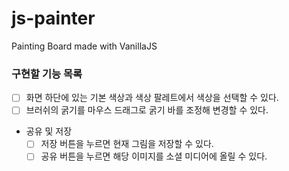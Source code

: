 # js-painter
Painting Board made with VanillaJS

### 구현할 기능 목록
- [ ] 화면 하단에 있는 기본 색상과 색상 팔레트에서 색상을 선택할 수 있다.
- [ ] 브러쉬의 굵기를 마우스 드래그로 굵기 바를 조정해 변경할 수 있다.
- 공유 및 저장
  - [ ] 저장 버튼을 누르면 현재 그림을 저장할 수 있다.
  - [ ] 공유 버튼을 누르면 해당 이미지를 소셜 미디어에 올릴 수 있다.